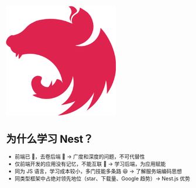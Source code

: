![](/images/logo.png)

# 为什么学习 Nest？

- 前端已 🙈，去卷后端 🐒 → 广度和深度的问题，不可代替性
- 仅前端开发的应用没有记忆，不能互联 🤔 → 学习后端，为应用赋能
- 同为 JS 语言，学习成本较小，多门技能多条路 😆 → 了解服务端编码思想
- 同类型框架中占绝对领先地位（star、下载量、Google 趋势）→ Nest.js 优势
